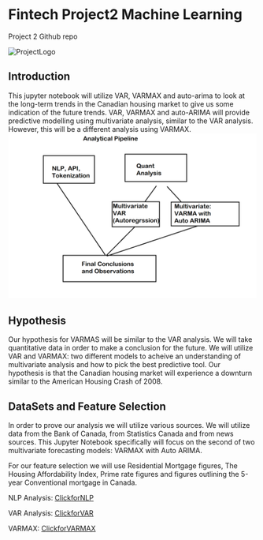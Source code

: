 # Fintech Project2 Machine Learning
Project 2 Github repo

![ProjectLogo](/Resources/2.png)
## Introduction
This jupyter notebook will utilize VAR, VARMAX and auto-arima to look at the long-term trends in the Canadian housing market to give us some indication of the future trends. VAR, VARMAX and auto-ARIMA will provide predictive modelling using multivariate analysis, similar to the VAR analysis. However, this will be a different analysis using VARMAX.
![PipeLine](/Resources/Images/AnalyticalPipeline.png)
 
## Hypothesis
Our hypothesis for VARMAS will be similar to the VAR analysis. We will take quantitative data in order to make a conclusion for the future. We will utilize VAR and VARMAX: two different models to acheive an understanding of multivariate analysis and how to pick the best predictive tool. Our hypothesis is that the Canadian housing market will experience a downturn similar to the American Housing Crash of 2008.

## DataSets and Feature Selection
In order to prove our analysis we will utilize various sources. We will utilize data from the Bank of Canada, from Statistics Canada and from news sources. This Jupyter Notebook specifically will focus on the second of two multivariate forecasting models: VARMAX with Auto ARIMA.

For our feature selection we will use Residential Mortgage figures, The Housing Affordability Index, Prime rate figures and figures outlining the 5-year Conventional mortgage in Canada.

NLP Analysis: [ClickforNLP](https://github.com/benjaminweymouth/-fintech-project2-machine-learning/blob/main/Python%20Code/NLP%20Qualitative%20Analysis.ipynb) 

VAR Analysis: [ClickforVAR](https://github.com/benjaminweymouth/-fintech-project2-machine-learning/blob/main/Python%20Code/NLP%20Qualitative%20Analysis.ipynb) 

VARMAX: [ClickforVARMAX](https://github.com/benjaminweymouth/-fintech-project2-machine-learning/blob/main/Python%20Code/Vector%20Autoregression_Multivariate%20Time%20Series.ipynb) 


